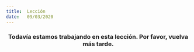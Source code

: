 ```yaml
---
title:  Lección
date:   09/03/2020
---
```


### <center>Todavía estamos trabajando en esta lección. Por favor, vuelva más tarde.</center>
